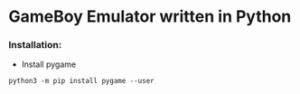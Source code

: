 # GameBoy Emulator written in Python

### Installation:
* Install pygame
```shell
python3 -m pip install pygame --user
```

